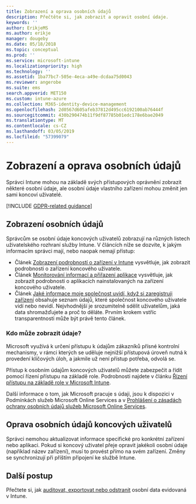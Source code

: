 ```yaml
---
title: Zobrazení a oprava osobních údajů
description: Přečtěte si, jak zobrazit a opravit osobní údaje.
keywords: ''
author: ErikjeMS
ms.author: erikje
manager: dougeby
ms.date: 05/18/2018
ms.topic: conceptual
ms.prod: ''
ms.service: microsoft-intune
ms.localizationpriority: high
ms.technology: ''
ms.assetid: 1ba77bc7-505e-4eca-a49e-dcdaa75d0043
ms.reviewer: angerobe
ms.suite: ems
search.appverid: MET150
ms.custom: intune-azure
ms.collection: M365-identity-device-management
ms.openlocfilehash: 2d0567d605afeb37812d495cc6192100ab76444f
ms.sourcegitcommit: 430b290474b11f9df87785b01edc178e6bae2049
ms.translationtype: MT
ms.contentlocale: cs-CZ
ms.lasthandoff: 03/05/2019
ms.locfileid: "57399079"
---
```

# <a name="view-and-correct-personal-data"></a>Zobrazení a oprava osobních údajů

Správci Intune mohou na základě svých přístupových oprávnění zobrazit některé osobní údaje, ale osobní údaje vlastního zařízení mohou změnit jen sami koncoví uživatelé.

[!INCLUDE [GDPR-related guidance](./includes/gdpr-dsr-and-stp-note.md)]


## <a name="view-personal-data"></a>Zobrazení osobních údajů

Správcům se osobní údaje koncových uživatelů zobrazují na různých listech uživatelského rozhraní služby Intune. V článcích níže se dozvíte, k jakým informacím správci mají, nebo naopak nemají přístup:
- Článek [Zobrazení podrobností o zařízení v Intune](device-inventory.md) vysvětluje, jak zobrazit podrobnosti o zařízení koncového uživatele.
- Článek [Monitorování informací a přiřazení aplikace](apps-monitor.md) vysvětluje, jak zobrazit podrobnosti o aplikacích nainstalovaných na zařízení koncového uživatele.
- Článek [Jaké informace moje společnost uvidí, když si zaregistruji zařízení](https://docs.microsoft.com/intune-user-help/what-info-can-your-company-see-when-you-enroll-your-device-in-intune) obsahuje seznam údajů, které společnost koncového uživatele vidí nebo nevidí. Nejvhodnější je srozumitelně sdělit uživatelům, jaká data shromažďujete a proč to děláte. Prvním krokem vstříc transparentnosti může být právě tento článek.

### <a name="who-can-view-the-data"></a>Kdo může zobrazit údaje?

Microsoft využívá k určení přístupu k údajům zákazníků přísné kontrolní mechanismy, v rámci kterých se uděluje nejnižší přístupová úroveň nutná k provedení klíčových úloh, a jakmile už není přístup potřeba, odvolá se. 

Přístup k osobním údajům koncových uživatelů můžete zabezpečit a řídit pomocí řízení přístupu na základě role. Podrobnosti najdete v článku [Řízení přístupu na základě role v Microsoft Intune](role-based-access-control.md).

Další informace o tom, jak Microsoft pracuje s údaji, jsou k dispozici v Podmínkách služeb Microsoft Online Services a v [Prohlášení o zásadách ochrany osobních údajů služeb Microsoft Online Services](http://go.microsoft.com/fwlink/p/?linkid=131004&clcid=0x409). 

## <a name="correct-end-user-personal-data"></a>Oprava osobních údajů koncových uživatelů

Správci nemohou aktualizovat informace specifické pro konkrétní zařízení nebo aplikaci. Pokud si koncový uživatel přeje opravit jakékoli osobní údaje (například název zařízení), musí to provést přímo na svém zařízení. Změny se synchronizují při příštím připojení ke službě Intune.


## <a name="next-steps"></a>Další postup

Přečtete si, jak [auditovat, exportovat nebo odstranit](privacy-data-audit-export-delete.md) osobní data evidovaná v Intune.
